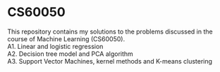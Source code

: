 # CS60050
This repository contains my solutions to the problems discussed in the course of Machine Learning (CS60050).  
A1. Linear and logistic regression  
A2. Decision tree model and PCA algorithm  
A3. Support Vector Machines, kernel methods and K-means clustering  
